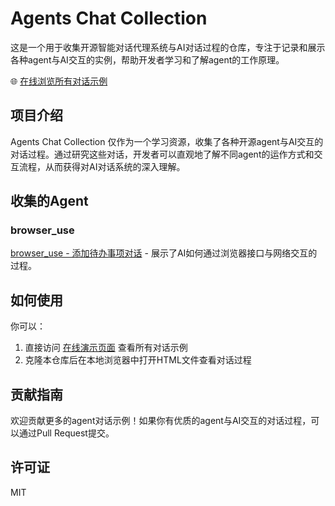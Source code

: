 # Agents Chat Collection

这是一个用于收集开源智能对话代理系统与AI对话过程的仓库，专注于记录和展示各种agent与AI交互的实例，帮助开发者学习和了解agent的工作原理。

🌐 [在线浏览所有对话示例](https://huangyusong.github.io/agents-chat-collection/)

## 项目介绍

Agents Chat Collection 仅作为一个学习资源，收集了各种开源agent与AI交互的对话过程。通过研究这些对话，开发者可以直观地了解不同agent的运作方式和交互流程，从而获得对AI对话系统的深入理解。

## 收集的Agent

### browser_use

[browser_use - 添加待办事项对话](https://huangyusong.github.io/agents-chat-collection/browser_use/conversation_add_todo.html) - 展示了AI如何通过浏览器接口与网络交互的过程。

## 如何使用

你可以：
1. 直接访问 [在线演示页面](https://huangyusong.github.io/agents-chat-collection/) 查看所有对话示例
2. 克隆本仓库后在本地浏览器中打开HTML文件查看对话过程

## 贡献指南

欢迎贡献更多的agent对话示例！如果你有优质的agent与AI交互的对话过程，可以通过Pull Request提交。

## 许可证

MIT

